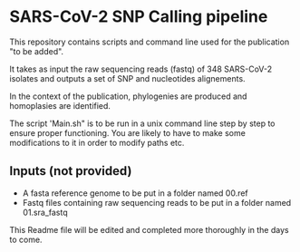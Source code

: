 # SARS-CoV-2 SNP Calling pipeline

This repository contains scripts and command line used for the publication "to be added".

It takes as input the raw sequencing reads (fastq) of 348 SARS-CoV-2 isolates and outputs a set of SNP and nucleotides alignements.

In the context of the publication, phylogenies are produced and homoplasies are identified.

The script 'Main.sh" is to be run in a unix command line step by step to ensure proper functioning.
You are likely to have to make some modifications to it in order to modify paths etc.

## Inputs (not provided)
- A fasta reference genome to be put in a folder named 00.ref
- Fastq files containing raw sequencing reads to be put in a folder named 01.sra_fastq


This Readme file will be edited and completed more thoroughly in the days to come.


